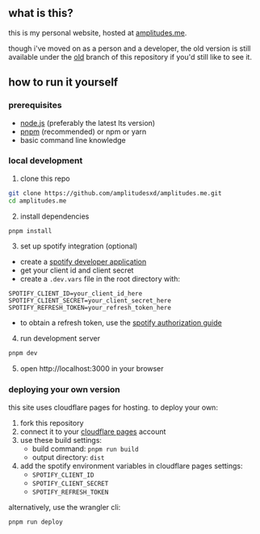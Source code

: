## what is this?

this is my personal website, hosted at [amplitudes.me](https://amplitudes.me).

though i've moved on as a person and a developer, the old version is still available under the [old](https://github.com/amplitudesxd/amplitudes.me/tree/old) branch of this repository if you'd still like to see it.

## how to run it yourself

### prerequisites

- [node.js](https://nodejs.org/) (preferably the latest lts version)
- [pnpm](https://pnpm.io/installation) (recommended) or npm or yarn
- basic command line knowledge

### local development

1. clone this repo

```bash
git clone https://github.com/amplitudesxd/amplitudes.me.git
cd amplitudes.me
```

2. install dependencies

```bash
pnpm install
```

3. set up spotify integration (optional)

- create a [spotify developer application](https://developer.spotify.com/dashboard/applications)
- get your client id and client secret
- create a `.dev.vars` file in the root directory with:

```
SPOTIFY_CLIENT_ID=your_client_id_here
SPOTIFY_CLIENT_SECRET=your_client_secret_here
SPOTIFY_REFRESH_TOKEN=your_refresh_token_here
```

- to obtain a refresh token, use the [spotify authorization guide](https://developer.spotify.com/documentation/general/guides/authorization/code-flow/)

4. run development server

```bash
pnpm dev
```

5. open http://localhost:3000 in your browser

### deploying your own version

this site uses cloudflare pages for hosting. to deploy your own:

1. fork this repository
2. connect it to your [cloudflare pages](https://pages.cloudflare.com/) account
3. use these build settings:
   - build command: `pnpm run build`
   - output directory: `dist`
4. add the spotify environment variables in cloudflare pages settings:
   - `SPOTIFY_CLIENT_ID`
   - `SPOTIFY_CLIENT_SECRET`
   - `SPOTIFY_REFRESH_TOKEN`

alternatively, use the wrangler cli:

```bash
pnpm run deploy
```
